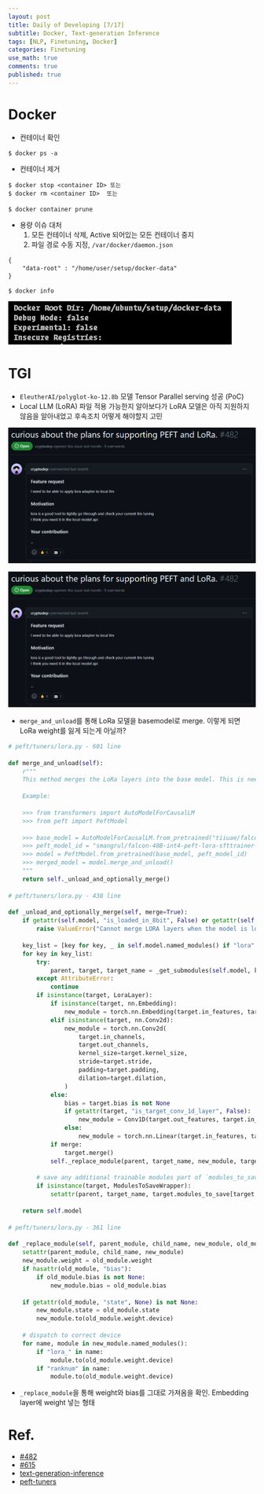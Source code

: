 ```yaml
---
layout: post
title: Daily of Developing [7/17]
subtitle: Docker, Text-generation Inference
tags: [NLP, Finetuning, Docker]
categories: Finetuning
use_math: true
comments: true
published: true
---
```


# Docker

- 컨테이너 확인

```
$ docker ps -a
```

- 컨테이너 제거

```
$ docker stop <container ID> 또는
$ docker rm <container ID>  또는

$ docker container prune
```

- 용량 이슈 대처
  1. 모든 컨테이너 삭제, Active 되어있는 모든 컨테이너 중지
  2. 파일 경로 수동 지정, `/var/docker/daemon.json`

```
{
    "data-root" : "/home/user/setup/docker-data"
}
```

```
$ docker info
```

![Alt text](/img/docker.png)


# TGI

- `EleutherAI/polyglot-ko-12.8b` 모델 Tensor Parallel serving 성공 (PoC)
- Local LLM (LoRA) 파일 적용 가능한지 알아보다가 LoRA 모델은 아직 지원하지 않음을 알아내었고 후속조치 어떻게 해야할지 고민

![Alt text](/img/tgi1.png)

![Alt text](/img/tgi1.png)

- `merge_and_unload`를 통해 LoRa 모델을 basemodel로 merge. 이렇게 되면 LoRa weight를 잃게 되는게 아닐까?

```python
# peft/tuners/lora.py - 601 line

def merge_and_unload(self):
    r"""
    This method merges the LoRa layers into the base model. This is needed if someone wants to use the base model as a standalone model.

    Example:

    >>> from transformers import AutoModelForCausalLM
    >>> from peft import PeftModel

    >>> base_model = AutoModelForCausalLM.from_pretrained("tiiuae/falcon-40b")
    >>> peft_model_id = "smangrul/falcon-40B-int4-peft-lora-sfttrainer-sample"
    >>> model = PeftModel.from_pretrained(base_model, peft_model_id)
    >>> merged_model = model.merge_and_unload()
    """
    return self._unload_and_optionally_merge()

# peft/tuners/lora.py - 438 line

def _unload_and_optionally_merge(self, merge=True):
    if getattr(self.model, "is_loaded_in_8bit", False) or getattr(self.model, "is_loaded_in_4bit", False):
        raise ValueError("Cannot merge LORA layers when the model is loaded in 8-bit mode")

    key_list = [key for key, _ in self.model.named_modules() if "lora" not in key]
    for key in key_list:
        try:
            parent, target, target_name = _get_submodules(self.model, key)
        except AttributeError:
            continue
        if isinstance(target, LoraLayer):
            if isinstance(target, nn.Embedding):
                new_module = torch.nn.Embedding(target.in_features, target.out_features)
            elif isinstance(target, nn.Conv2d):
                new_module = torch.nn.Conv2d(
                    target.in_channels,
                    target.out_channels,
                    kernel_size=target.kernel_size,
                    stride=target.stride,
                    padding=target.padding,
                    dilation=target.dilation,
                )
            else:
                bias = target.bias is not None
                if getattr(target, "is_target_conv_1d_layer", False):
                    new_module = Conv1D(target.out_features, target.in_features)
                else:
                    new_module = torch.nn.Linear(target.in_features, target.out_features, bias=bias)
            if merge:
                target.merge()
            self._replace_module(parent, target_name, new_module, target)

        # save any additional trainable modules part of `modules_to_save`
        if isinstance(target, ModulesToSaveWrapper):
            setattr(parent, target_name, target.modules_to_save[target.active_adapter])

    return self.model

# peft/tuners/lora.py - 361 line

def _replace_module(self, parent_module, child_name, new_module, old_module):
    setattr(parent_module, child_name, new_module)
    new_module.weight = old_module.weight
    if hasattr(old_module, "bias"):
        if old_module.bias is not None:
            new_module.bias = old_module.bias

    if getattr(old_module, "state", None) is not None:
        new_module.state = old_module.state
        new_module.to(old_module.weight.device)

    # dispatch to correct device
    for name, module in new_module.named_modules():
        if "lora_" in name:
            module.to(old_module.weight.device)
        if "ranknum" in name:
            module.to(old_module.weight.device)

```

- `_replace_module`을 통해 weight와 bias를 그대로 가져옴을 확인. Embedding layer에 weight 넣는 형태

# Ref.

- [#482](https://github.com/huggingface/text-generation-inference/issues/482)
- [#615](https://github.com/huggingface/peft/issues/615)
- [text-generation-inference](https://github.com/huggingface/text-generation-inference)
- [peft-tuners](https://huggingface.co/docs/peft/main/en/package_reference/tuners#peft.LoraModel.merge_and_unload)